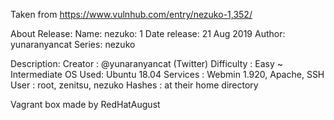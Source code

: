 Taken from https://www.vulnhub.com/entry/nezuko-1,352/ 

About Release:
    Name: nezuko: 1
    Date release: 21 Aug 2019
    Author: yunaranyancat
    Series: nezuko

Description:
    Creator : @yunaranyancat (Twitter)
    Difficulty : Easy ~ Intermediate
    OS Used: Ubuntu 18.04
    Services : Webmin 1.920, Apache, SSH
    User : root, zenitsu, nezuko
    Hashes : at their home directory

Vagrant box made by RedHatAugust
